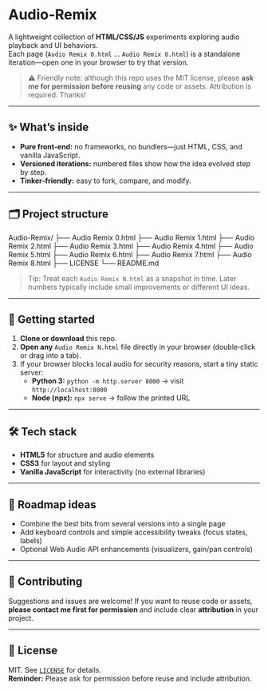 # Audio‑Remix

A lightweight collection of **HTML/CSS/JS** experiments exploring audio playback and UI behaviors.  
Each page (`Audio Remix 0.html` … `Audio Remix 8.html`) is a standalone iteration—open one in your browser to try that version.

> ⚠️ Friendly note: although this repo uses the MIT license, please **ask me for permission before reusing** any code or assets. Attribution is required. Thanks!

---

## ✨ What’s inside

- **Pure front‑end:** no frameworks, no bundlers—just HTML, CSS, and vanilla JavaScript.
- **Versioned iterations:** numbered files show how the idea evolved step by step.
- **Tinker‑friendly:** easy to fork, compare, and modify.

---

## 🗂️ Project structure

Audio-Remix/
├── Audio Remix 0.html
├── Audio Remix 1.html
├── Audio Remix 2.html
├── Audio Remix 3.html
├── Audio Remix 4.html
├── Audio Remix 5.html
├── Audio Remix 6.html
├── Audio Remix 7.html
├── Audio Remix 8.html
├── LICENSE
└── README.md


> Tip: Treat each `Audio Remix N.html` as a snapshot in time. Later numbers typically include small improvements or different UI ideas.

---

## 🚀 Getting started

1. **Clone or download** this repo.
2. **Open any** `Audio Remix N.html` file directly in your browser (double‑click or drag into a tab).
3. If your browser blocks local audio for security reasons, start a tiny static server:
   - **Python 3:** `python -m http.server 8000` → visit `http://localhost:8000`
   - **Node (npx):** `npx serve` → follow the printed URL

---

## 🛠️ Tech stack

- **HTML5** for structure and audio elements
- **CSS3** for layout and styling
- **Vanilla JavaScript** for interactivity (no external libraries)

---

## 🧭 Roadmap ideas

- Combine the best bits from several versions into a single page
- Add keyboard controls and simple accessibility tweaks (focus states, labels)
- Optional Web Audio API enhancements (visualizers, gain/pan controls)

---

## 🙌 Contributing

Suggestions and issues are welcome! If you want to reuse code or assets, **please contact me first for permission** and include clear **attribution** in your project.

---

## 📝 License

MIT. See [`LICENSE`](./LICENSE) for details.  
**Reminder:** Please ask for permission before reuse and include attribution.
